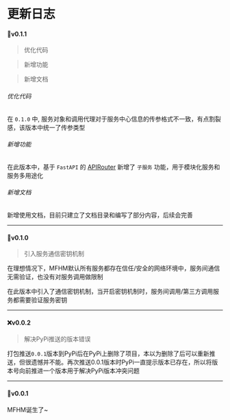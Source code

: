 # 更新日志

#### 👷v0.1.1

>    优化代码

>    新增功能

>    新增文档

###### 优化代码

在 `0.1.0` 中, 服务对象和调用代理对于服务中心信息的传参格式不一致，有点割裂感，该版本中统一了传参类型 

###### 新增功能

在此版本中，基于 `FastAPI` 的 [APIRouter](https://fastapi.tiangolo.com/zh/tutorial/bigger-applications/) 新增了 `子服务` 功能，用于模块化服务和服务多用途化

###### 新增文档

新增使用文档，目前只建立了文档目录和编写了部分内容，后续会完善

-----

#### 🔑v0.1.0

>    引入服务通信密钥机制

在理想情况下，MFHM默认所有服务都存在信任/安全的网络环境中，服务间通信无需验证，也没有对服务调用做限制

在此版本中引入了通信密钥机制，当开启密钥机制时，服务间调用/第三方调用服务都需要验证服务密钥

-----

#### ❌v0.0.2

>   解决PyPi推送的版本错误

打包推送`0.0.1`版本到PyPi后在PyPi上删除了项目，本以为删除了后可以重新推送，但很遗憾并不能。再次推送0.0.1版本时PyPi一直提示版本已存在，所以将版本号向前推进一个版本用于解决PyPi版本冲突问题

-----

#### 🚀v0.0.1

MFHM诞生了~